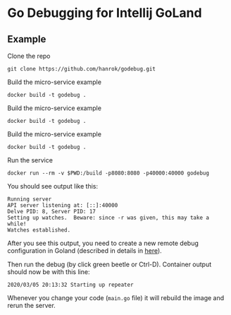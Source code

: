 
# Go Debugging for Intellij GoLand

## Example
Clone the repo
```shell script
git clone https://github.com/hanrok/godebug.git
```

Build the micro-service example
```shell script
docker build -t godebug .
```

Build the micro-service example
```shell script
docker build -t godebug .
```

Build the micro-service example
```shell script
docker build -t godebug .
```

Run the service
```shell script
docker run --rm -v $PWD:/build -p8080:8080 -p40000:40000 godebug
```

You should see output like this:
```text
Running server
API server listening at: [::]:40000
Delve PID: 8, Server PID: 17
Setting up watches.  Beware: since -r was given, this may take a while!
Watches established.
```

After you see this output, you need to create a new remote debug configuration
in Goland (described in details in [here](https://medium.com/@hananrok/debugging-hot-reloading-go-app-within-docker-container-b44d2929e8bd)).

Then run the debug (by click green beetle or Ctrl-D). Container output should now 
be with this line:
```text
2020/03/05 20:13:32 Starting up repeater
```

Whenever you change your code (`main.go` file) it will rebuild the image and rerun the server.

